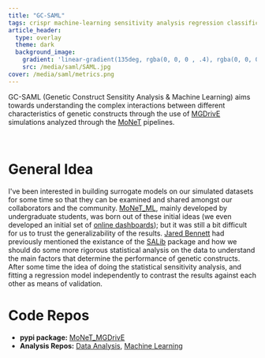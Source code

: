 ```yaml
---
title: "GC-SAML"
tags: crispr machine-learning sensitivity analysis regression classification
article_header:
  type: overlay
  theme: dark
  background_image:
    gradient: 'linear-gradient(135deg, rgba(0, 0, 0 , .4), rgba(0, 0, 0, .4))'
    src: /media/saml/SAML.jpg
cover: /media/saml/metrics.png
---
```


GC-SAML (Genetic Construct Sensitity Analysis & Machine Learning) aims towards understanding the complex interactions between different characteristics of genetic constructs through the use of [MGDrivE](./research/2017-07-01-MGDrivE.html) simulations analyzed through the [MoNeT](./research/2018-01-15-MoNeT.html) pipelines.

<br>

<!--more-->

# General Idea

I've been interested in building surrogate models on our simulated datasets for some time so that they can be examined and shared amongst our collaborators and the community. [MoNeT_ML](https://github.com/Chipdelmal/MoNeT_ML), mainly developed by undergraduate students, was born out of these initial ideas (we even developed an initial set of [online dashboards](https://mgdrive.herokuapp.com/)); but it was still a bit difficult for us to trust the generalizability of the results. [Jared Bennett](https://www.linkedin.com/in/jared-bennett-21a7a9a0?challengeId=AQG1YcdjS7MuHQAAAYQxVUOhuST-mRS2K979qes4AKbDX1aSH6ZyQuHYN1aJMI2wUQZvazP8EQmRyWpCG4fd1F1GZdJqlvNJQQ&submissionId=4f7e1e35-c359-2317-5998-6caa9733d65b&challengeSource=AgEmjt19Zea6-wAAAYQxVXkPYS6ifOzQzVNkFDPCLGOFwKNMkiTN8nQfkFm35fA&challegeType=AgGJjFVMALE59AAAAYQxVXkRCqQezEyzW5Chw30bmtNmB49IUw0lNJY&memberId=AgFjhz0LmaatVQAAAYQxVXkUlmRCGxezPyLns4nNPYb_4Bg&recognizeDevice=AgE2N01-QQUv4gAAAYQxVXkX8hYnStoMNX7T_LSTnYlWZgCKc8Vi) had previously mentioned the existance of the [SALib](https://salib.readthedocs.io/en/latest/) package and how we should do some more rigorous statistical analysis on the data to understand the main factors that determine the performance of genetic constructs. After some time the idea of doing the statistical sensitivity analysis, and fitting a regression model independently to contrast the results against each other as means of validation.

# Code Repos

* **pypi package:** [MoNeT_MGDrivE](https://pypi.org/project/MoNeT-MGDrivE/)
* **Analysis Repos:** [Data Analysis](https://github.com/Chipdelmal/MoNeT_DA), [Machine Learning](https://github.com/Chipdelmal/MoNeT_ML)